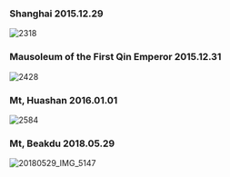 ### Shanghai 2015.12.29

![2318](https://user-images.githubusercontent.com/102359749/161432311-0a10f249-a2cc-41ca-999a-3b42556d68e9.JPG)

### Mausoleum of the First Qin Emperor 2015.12.31

![2428](https://user-images.githubusercontent.com/102359749/162625034-e309db1e-4cbc-427d-824e-d4041e1b0fef.JPG)

### Mt, Huashan 2016.01.01

![2584](https://user-images.githubusercontent.com/102359749/163778510-a6e6c8d4-133e-44c1-a90f-e192e5c1752e.JPG)

### Mt, Beakdu 2018.05.29

![20180529_IMG_5147](https://user-images.githubusercontent.com/102359749/160244835-51d0ca00-a5b7-48cc-a4a0-6a7565c57821.JPG)
